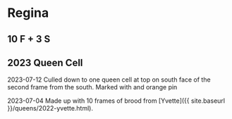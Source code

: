 # Regina

## 10 F + 3 S

## 2023 Queen Cell

2023-07-12 Culled down to one queen cell at top on south face of the second frame from the south.  Marked with and orange pin

2023-07-04 Made up with 10 frames of brood from [Yvette]({{ site.baseurl }}/queens/2022-yvette.html).
